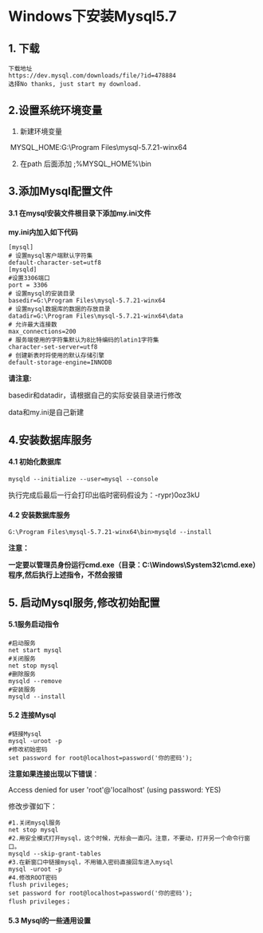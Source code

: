 # Windows下安装Mysql5.7

## 1. 下载

```
下载地址
https://dev.mysql.com/downloads/file/?id=478884
选择No thanks, just start my download.
```

## 2.设置系统环境变量

1. 新建环境变量  

​    MYSQL_HOME:G:\Program Files\mysql-5.7.21-winx64

2. 在path 后面添加 ;%MYSQL_HOME%\bin

## 3.添加Mysql配置文件

#### 3.1 在mysql安装文件根目录下添加**my.ini文件**

**my.ini内加入如下代码**

```properties
[mysql]
# 设置mysql客户端默认字符集
default-character-set=utf8
[mysqld]
#设置3306端口
port = 3306
# 设置mysql的安装目录
basedir=G:\Program Files\mysql-5.7.21-winx64
# 设置mysql数据库的数据的存放目录
datadir=G:\Program Files\mysql-5.7.21-winx64\data
# 允许最大连接数
max_connections=200
# 服务端使用的字符集默认为8比特编码的latin1字符集
character-set-server=utf8
# 创建新表时将使用的默认存储引擎
default-storage-engine=INNODB
```

**请注意:**

basedir和datadir，请根据自己的实际安装目录进行修改

data和my.ini是自己新建 

## 4.安装数据库服务

#### 4.1 初始化数据库

```
mysqld --initialize --user=mysql --console
```

执行完成后最后一行会打印出临时密码假设为：-rypr)0oz3kU 

#### 4.2 安装数据库服务

```
G:\Program Files\mysql-5.7.21-winx64\bin>mysqld --install
```

**注意：**

**一定要以管理员身份运行cmd.exe（目录：C:\Windows\System32\cmd.exe）程序,然后执行上述指令，不然会报错**

## 5. 启动Mysql服务,修改初始配置

#### 5.1服务启动指令

```properties
#启动服务
net start mysql
#关闭服务
net stop mysql
#删除服务
mysqld --remove
#安装服务
mysqld --install
```

#### 5.2 连接Mysql

```properties
#链接Mysql
mysql -uroot -p
#修改初始密码
set password for root@localhost=password('你的密码');
```

**注意如果连接出现以下错误**：

 Access denied for user 'root'@'localhost' (using password: YES)

修改步骤如下：

```properties
#1.关闭mysql服务
net stop mysql
#2.用安全模式打开mysql，这个时候，光标会一直闪。注意，不要动，打开另一个命令行窗口。
mysqld --skip-grant-tables
#3.在新窗口中链接mysql，不用输入密码直接回车进入mysql
mysql -uroot -p  
#4.修改ROOT密码
flush privileges;
set password for root@localhost=password('你的密码');
flush privileges；

```







#### 5.3 Mysql的一些通用设置

```




```







































